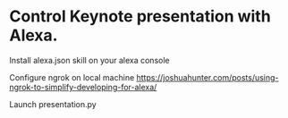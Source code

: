 # Control Keynote presentation with Alexa.

Install alexa.json skill on your alexa console

Configure ngrok on local machine https://joshuahunter.com/posts/using-ngrok-to-simplify-developing-for-alexa/

Launch presentation.py
